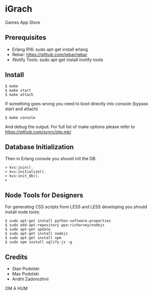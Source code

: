 iGrach
======

Games App Store

Prerequisites
-------------

* Erlang R16: sudo apt-get install erlang
* Rebar: https://github.com/rebar/rebar
* iNotify Tools: sudo apt-get install inotify-tools

Install
-------

    $ make
    $ make start
    $ make attach
    
If something goes wrong you need to boot directly into console (bypass start and attach)

    $ make console
    
And debug the output. For full list of make options please refer to https://github.com/synrc/otp.mk/

Database Initialization
-----------------------

Then in Erlang console you should init the DB.

    > kvs:join().
    > kvs:initialize().
    > kvs:init_db().
    > 

Node Tools for Designers
------------------------

For generating CSS scripts from LESS and LESS developing you should install node tools:

    $ sudo apt-get install python-software-properties
    $ sudo add-apt-repository ppa:richarvey/nodejs
    $ sudo apt-get update
    $ sudo apt-get install nodejs
    $ sudo apt-get install npm
    $ sudo npm install uglify-js -g

Credits
-------

* Stan Podolski
* Max Podolski
* Andrii Zadorozhnii

OM A HUM
